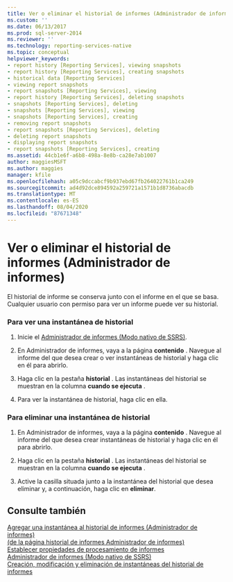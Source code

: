 ```yaml
---
title: Ver o eliminar el historial de informes (Administrador de informes) | Microsoft Docs
ms.custom: ''
ms.date: 06/13/2017
ms.prod: sql-server-2014
ms.reviewer: ''
ms.technology: reporting-services-native
ms.topic: conceptual
helpviewer_keywords:
- report history [Reporting Services], viewing snapshots
- report history [Reporting Services], creating snapshots
- historical data [Reporting Services]
- viewing report snapshots
- report snapshots [Reporting Services], viewing
- report history [Reporting Services], deleting snapshots
- snapshots [Reporting Services], deleting
- snapshots [Reporting Services], viewing
- snapshots [Reporting Services], creating
- removing report snapshots
- report snapshots [Reporting Services], deleting
- deleting report snapshots
- displaying report snapshots
- report snapshots [Reporting Services], creating
ms.assetid: 44cb1e6f-a6b8-498a-8e8b-ca28e7ab1007
author: maggiesMSFT
ms.author: maggies
manager: kfile
ms.openlocfilehash: a05c9dccabcf9b937ebd67fb264022761b1ca249
ms.sourcegitcommit: ad4d92dce894592a259721a1571b1d8736abacdb
ms.translationtype: MT
ms.contentlocale: es-ES
ms.lasthandoff: 08/04/2020
ms.locfileid: "87671348"
---
```

# <a name="view-or-delete-report-history-report-manager"></a>Ver o eliminar el historial de informes (Administrador de informes)
  El historial de informe se conserva junto con el informe en el que se basa. Cualquier usuario con permiso para ver un informe puede ver su historial.  
  
### <a name="to-view-a-history-snapshot"></a>Para ver una instantánea de historial  
  
1.  Inicie el [Administrador de informes &#40;Modo nativo de SSRS&#41;](../../2014/reporting-services/report-manager-ssrs-native-mode.md).  
  
2.  En Administrador de informes, vaya a la página **contenido** . Navegue al informe del que desea crear o ver instantáneas de historial y haga clic en él para abrirlo.  
  
3.  Haga clic en la pestaña **historial** . Las instantáneas del historial se muestran en la columna **cuando se ejecuta** .  
  
4.  Para ver la instantánea de historial, haga clic en ella.  
  
### <a name="to-delete-a-history-snapshot"></a>Para eliminar una instantánea de historial  
  
1.  En Administrador de informes, vaya a la página **contenido** . Navegue al informe del que desea crear instantáneas de historial y haga clic en él para abrirlo.  
  
2.  Haga clic en la pestaña **historial** . Las instantáneas del historial se muestran en la columna **cuando se ejecuta** .  
  
3.  Active la casilla situada junto a la instantánea del historial que desea eliminar y, a continuación, haga clic en **eliminar**.  
  
## <a name="see-also"></a>Consulte también  
 [Agregar una instantánea al historial de informes &#40;Administrador de informes&#41;](report-server/add-a-snapshot-to-report-history-report-manager.md)   
 [&#40;de la página historial de informes Administrador de informes&#41;](../../2014/reporting-services/report-history-page-report-manager.md)   
 [Establecer propiedades de procesamiento de informes](report-server/set-report-processing-properties.md)   
 [Administrador de informes &#40;Modo nativo de SSRS&#41;](../../2014/reporting-services/report-manager-ssrs-native-mode.md)   
 [Creación, modificación y eliminación de instantáneas del historial de informes](report-server/create-modify-and-delete-snapshots-in-report-history.md)  
  
  
